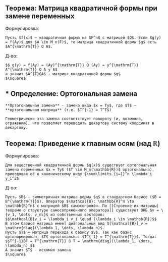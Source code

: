 ## Теорема: Матрица квадратичной формы при замене переменных
Формулировка:
```spoiler-markdown
Пусть $f(x)$ — квадратичная форма на $F^n$ с матрицей $Q$. Если $g(y) = f(Ay)$ для $A \in M_n(F)$, то матрица квадратичной формы $g$ есть $A^{\mathrm{T}} Q A$.
```

Д-во:
```spoiler-markdown
$$ g(y) = f(Ay) = (Ay)^{\mathrm{T}} Q (Ay) = y^{\mathrm{T}} A^{\mathrm{T}} Q A y $$
а значит $A^{T}QA$ - матрица квадратичной формы $g$
$\square$
```

## * Определение: Ортогональная замена
```spoiler-markdown
**Ортогональная замена** - замена вида $x = Ty$, где $T$ — **ортогональная матрица** (т.е. $T^{-1} = T^T$)

Геометрически эта замена соответствует повороту (и, возможно, отражению), что позволяет переводить декартову систему координат в декартову.
```

## Теорема: Приведение к главным осям (над $\mathbb{R}$)
Формулировка:
```spoiler-markdown
Для вещественной квадратичной формы $q(x)$ существует ортогональная замена переменных $x = Ty$ ($T \in M_n(\mathbb{R})$ ортогональна), приводящая её к каноническому виду $\sum\limits_{i=1}^n \lambda_i y_i^2$
```

Д-во:
```spoiler-markdown
Пусть $B$ — симметричная матрица формы $q$ в стандартном базисе ($B = B^{\mathrm{T}}$). Оператор $\mathcal{B}: \mathbb{R}^n \to \mathbb{R}^n$ с матрицей $B$ самосопряжён. По [[Строение их матрицы|теореме о структуре самосопряжённого оператора]] существует ОНБ $v = \{v_1, \dots, v_n\}$ из собственных векторов:
$$\mathcal{B}v_i = \lambda_i v_i \quad (\lambda_i \in \mathbb{R})$$
В этом базисе матрица имеет диагональный вид $[\mathcal{B}]_v = \mathrm{diag}(\lambda_1, \dots, \lambda_n)$. 
Пусть $T$ — матрица перехода к базису $v$. Так как базис ортонормирован, $T$ ортогональна: $T^{-1} = T^{\mathrm{T}}$. Тогда:
$$T^{-1}BT = T^{\mathrm{T}} B T = \mathrm{diag}(\lambda_1, \dots, \lambda_n) $$
А значит $T$ - искомая замена
$\square$
```
